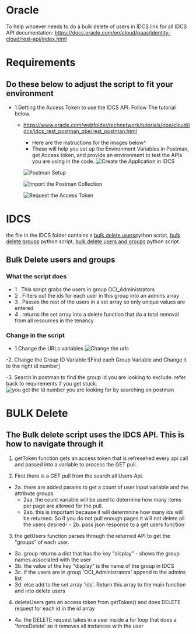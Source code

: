 
# Oracle
To help whoever needs to do a bulk delete of users in IDCS
link for all IDCS API documentation: https://docs.oracle.com/en/cloud/paas/identity-cloud/rest-api/index.html

# Requirements
Do these below to adjust the script to fit your environment
-
- 1.Getting the Access Token to use the IDCS API. Follow The tutorial below. 
  - https://www.oracle.com/webfolder/technetwork/tutorials/obe/cloud/idcs/idcs_rest_postman_obe/rest_postman.html
  
    - Here are the instructions for the images below^ 
    - These will help you set up the Environment Variables in Postman, get Access token, and provide an environment to test the APIs you are using in the code.
    ![Create the Application in IDCS](https://github.com/tyree88/Oracle/blob/master/IDCS/Images/Screen%20Shot%202020-10-22%20at%201.07.06%20PM.png?raw=true)
    
    ![Postman Setup](https://github.com/tyree88/Oracle/blob/master/IDCS/Images/Screen%20Shot%202020-10-22%20at%201.07.46%20PM.png?raw=true)
    
    ![Import the Postman Collection](https://github.com/tyree88/Oracle/blob/master/IDCS/Images/Screen%20Shot%202020-10-22%20at%201.08.14%20PM.png?raw=true)
    
    ![Request the Access Token](https://github.com/tyree88/Oracle/blob/master/IDCS/Images/Screen%20Shot%202020-10-22%20at%201.08.31%20PM.png?raw=true)

# IDCS 
the file in the IDCS folder contains a [bulk delete users](https://github.com/tyree88/Oracle/blob/master/IDCS/Python/DeleteBulkUsers.py)python script, [bulk delete groups](https://github.com/tyree88/Oracle/blob/master/IDCS/Python/DeleteBulkGroups.py) python script, [bulk delete users and groups](https://github.com/tyree88/Oracle/blob/master/IDCS/Python/DeleteBulkUsers%26Groups.py) python script

## Bulk Delete users and groups
### What the script does
- 1 . This script grabs the users in group OCI_Administrators
- 2 . Filters out the ids for each user in this group into an admins array
- 3 . Passes the rest of the users in a set array so only unique values are entered
- 4 . returns the set array into a delete function that do a total removal from all resources in the tenancy

### Change in the script
- 1.Change the URLs variables
![Change the urls](https://github.com/tyree88/Oracle/blob/master/IDCS/Images/Change%20URLs.png?raw=true)
 
 
 -2. Change the Group ID Variable
 ![Find each Group Variable and Change it to the right id number]
 
 -3. Search in postman to find the group id you are looking to exclude. refer back to requirements if you get stuck.
 ![you get the Id number you are looking for by searching on postman](https://github.com/tyree88/Oracle/blob/master/IDCS/Images/Screen%20Shot%202020-11-17%20at%2010.15.37%20AM.png?raw=true)


# BULK Delete 
The Bulk delete script uses the IDCS API. This is how to navigate through it
- 
1. getToken function gets an access token that is refresehed every api call and passed into a variable to process the GET pull.

2. First there is a GET pull from the search all Users Api. 
  - 2a. there are added params to get a count of user input variable and the attribute groups 
    - 2aa. the count variable will be used to determine how many items per page are allowed for the pull. 
    - 2ab. this is important because it will determnine how many ids will be returned. So if you do not pull enough pages it will not delete all the users desired-   - 2b. pass json response to a get users function

3. the getUsers function parses through the returned API to get the "groups" of each user. 
 -  3a. group returns a dict that has the key "display" - shows the group names associated with the user 
 -  3b. the value of the key "display" is the name of the group in IDCS
 -  3c. if the users are in group 'OCI_Administrators' append to the admins list
 -  3d. else add to the set array 'ids'. Return this array to the main function and into delete users
 
4. deleteUsers gets an access token from getToken() and does DELETE request for each id in the id array
 -  4a. the DELETE request takes in a user inside a for loop that does a 'forceDelete' so it removes all instances with the user


